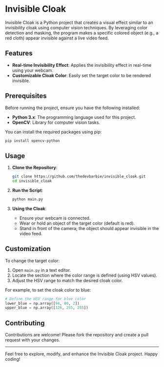 # Invisible Cloak

Invisible Cloak is a Python project that creates a visual effect similar to an invisibility cloak using computer vision techniques. By leveraging color detection and masking, the program makes a specific colored object (e.g., a red cloth) appear invisible against a live video feed.

## Features

- **Real-time Invisibility Effect**: Applies the invisibility effect in real-time using your webcam.
- **Customizable Cloak Color**: Easily set the target color to be rendered invisible.

## Prerequisites

Before running the project, ensure you have the following installed:

- **Python 3.x**: The programming language used for this project.
- **OpenCV**: Library for computer vision tasks.

You can install the required packages using pip:

```bash
pip install opencv-python
```

## Usage

1. **Clone the Repository**:

   ```bash
   git clone https://github.com/thedevbarbie/invisible_cloak.git
   cd invisible_cloak
   ```

2. **Run the Script**:

   ```bash
   python main.py
   ```

3. **Using the Cloak**:

   - Ensure your webcam is connected.
   - Wear or hold an object of the target color (default is red).
   - Stand in front of the camera; the object should appear invisible in the video feed.

## Customization

To change the target color:

1. Open `main.py` in a text editor.
2. Locate the section where the color range is defined (using HSV values).
3. Adjust the HSV range to match the desired cloak color.

For example, to set the cloak color to blue:

```python
# Define the HSV range for blue color
lower_blue = np.array([94, 80, 2])
upper_blue = np.array([126, 255, 255])
```

## Contributing

Contributions are welcome! Please fork the repository and create a pull request with your changes.

---

Feel free to explore, modify, and enhance the Invisible Cloak project. Happy coding! 
